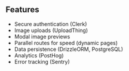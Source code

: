 ## Features

* Secure authentication (Clerk)
* Image uploads (UploadThing)
* Modal image previews
* Parallel routes for speed (dynamic pages)
* Data persistence (DrizzleORM, PostgreSQL)
* Analytics (PostHog)
* Error tracking (Sentry)